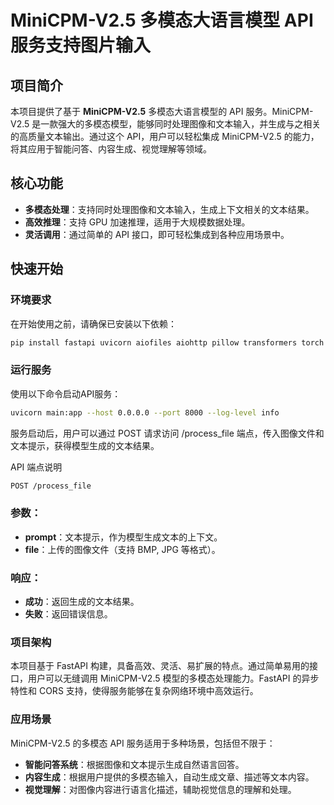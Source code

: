 # MiniCPM-V2.5 多模态大语言模型 API 服务支持图片输入

## 项目简介

本项目提供了基于 **MiniCPM-V2.5** 多模态大语言模型的 API 服务。MiniCPM-V2.5 是一款强大的多模态模型，能够同时处理图像和文本输入，并生成与之相关的高质量文本输出。通过这个 API，用户可以轻松集成 MiniCPM-V2.5 的能力，将其应用于智能问答、内容生成、视觉理解等领域。

## 核心功能

- **多模态处理**：支持同时处理图像和文本输入，生成上下文相关的文本结果。
- **高效推理**：支持 GPU 加速推理，适用于大规模数据处理。
- **灵活调用**：通过简单的 API 接口，即可轻松集成到各种应用场景中。

## 快速开始

### 环境要求

在开始使用之前，请确保已安装以下依赖：

```bash
pip install fastapi uvicorn aiofiles aiohttp pillow transformers torch
```

### 运行服务
使用以下命令启动API服务：

```bash
uvicorn main:app --host 0.0.0.0 --port 8000 --log-level info
```

服务启动后，用户可以通过 POST 请求访问 /process_file 端点，传入图像文件和文本提示，获得模型生成的文本结果。

API 端点说明
```bash
POST /process_file
```
### 参数：
- **prompt**：文本提示，作为模型生成文本的上下文。
- **file**：上传的图像文件（支持 BMP, JPG 等格式）。

### 响应：
- **成功**：返回生成的文本结果。
- **失败**：返回错误信息。

### 项目架构
本项目基于 FastAPI 构建，具备高效、灵活、易扩展的特点。通过简单易用的接口，用户可以无缝调用 MiniCPM-V2.5 模型的多模态处理能力。FastAPI 的异步特性和 CORS 支持，使得服务能够在复杂网络环境中高效运行。

### 应用场景
MiniCPM-V2.5 的多模态 API 服务适用于多种场景，包括但不限于：

- **智能问答系统**：根据图像和文本提示生成自然语言回答。
- **内容生成**：根据用户提供的多模态输入，自动生成文章、描述等文本内容。
- **视觉理解**：对图像内容进行语言化描述，辅助视觉信息的理解和处理。

